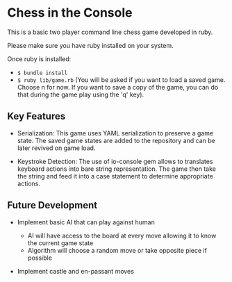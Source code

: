 # Chess in the Console #
This is a basic two player command line chess game developed in ruby.

Please make sure you have ruby installed on your system.

Once ruby is installed:
- `$ bundle install`
- `$ ruby lib/game.rb` (You will be asked if you want to load a saved game.
  Choose n for now. If you want to save a copy of the game, you can do that
  during the game play using the 'q' key).

## Key Features

- Serialization: This game uses YAML serialization to preserve a game state.
The saved game states are added to the repository and can be later revived on
game load.

- Keystroke Detection: The use of io-console gem allows to translates keyboard
actions into bare string representation. The game then take the string and feed
it into a case statement to determine appropriate actions.


## Future Development

- Implement basic AI that can play against human
    - AI will have access to the board at every move allowing it to know the
    current game state
    - Algorithm will choose a random move or take opposite piece if possible

- Implement castle and en-passant moves
